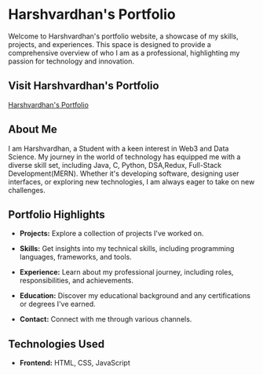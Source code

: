 # Harshvardhan's Portfolio

Welcome to Harshvardhan's portfolio website, a showcase of my skills, projects, and experiences. This space is designed to provide a comprehensive overview of who I am as a professional, highlighting my passion for technology and innovation.

## Visit Harshvardhan's Portfolio

<a href="https://harshvardhan-dev-portfolio.netlify.app/">Harshvardhan's Portfolio</a>

## About Me

I am Harshvardhan, a Student with a keen interest in Web3 and Data Science. My journey in the world of technology has equipped me with a diverse skill set, including Java, C, Python, DSA,Redux, Full-Stack Development(MERN). Whether it's developing software, designing user interfaces, or exploring new technologies, I am always eager to take on new challenges.

## Portfolio Highlights

- **Projects:** Explore a collection of projects I've worked on.
- **Skills:** Get insights into my technical skills, including programming languages, frameworks, and tools.

- **Experience:** Learn about my professional journey, including roles, responsibilities, and achievements.

- **Education:** Discover my educational background and any certifications or degrees I've earned.

- **Contact:** Connect with me through various channels.

## Technologies Used

- **Frontend:** HTML, CSS, JavaScript
